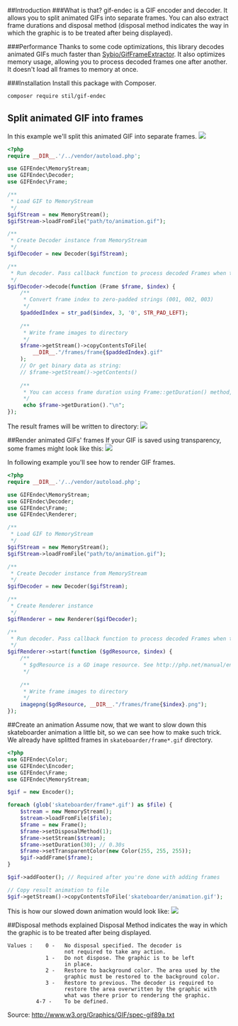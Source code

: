 ##Introduction
###What is that?
gif-endec is a GIF encoder and decoder. It allows you to split animated GIFs into separate frames. You can also extract frame durations and disposal method (disposal method indicates the way in which the graphic is to be treated after being displayed).

###Performance
Thanks to some code optimizations, this library decodes animated GIFs much faster than [Sybio/GifFrameExtractor](https://github.com/Sybio/GifFrameExtractor). It also optimizes memory usage, allowing you to process decoded frames one after another. It doesn't load all frames to memory at once.

###Installation
Install this package with Composer.
```bash
composer require stil/gif-endec
```

Split animated GIF into frames
------------------------------
In this example we'll split this animated GIF into separate frames.
![](https://i.imgur.com/QWFJQR2.gif)


```php
<?php
require __DIR__.'/../vendor/autoload.php';

use GIFEndec\MemoryStream;
use GIFEndec\Decoder;
use GIFEndec\Frame;

/**
 * Load GIF to MemoryStream
 */
$gifStream = new MemoryStream();
$gifStream->loadFromFile("path/to/animation.gif");

/**
 * Create Decoder instance from MemoryStream
 */
$gifDecoder = new Decoder($gifStream);

/**
 * Run decoder. Pass callback function to process decoded Frames when they're ready.
 */
$gifDecoder->decode(function (Frame $frame, $index) {
    /**
     * Convert frame index to zero-padded strings (001, 002, 003)
     */
    $paddedIndex = str_pad($index, 3, '0', STR_PAD_LEFT);
    
    /**
     * Write frame images to directory
     */
    $frame->getStream()->copyContentsToFile(
        __DIR__."/frames/frame{$paddedIndex}.gif"
    );
    // Or get binary data as string:
    // $frame->getStream()->getContents()
    
    /**
     * You can access frame duration using Frame::getDuration() method, ex.:
     */
     echo $frame->getDuration()."\n";
});
```

The result frames will be written to directory:
![](http://i.imgur.com/NLwHdo4.png)

##Render animated GIFs' frames
If your GIF is saved using transparency, some frames might look like this:
![](http://i.imgur.com/NIJGVnw.png)

In following example you'll see how to render GIF frames.
```php
<?php
require __DIR__.'/../vendor/autoload.php';

use GIFEndec\MemoryStream;
use GIFEndec\Decoder;
use GIFEndec\Frame;
use GIFEndec\Renderer;

/**
 * Load GIF to MemoryStream
 */
$gifStream = new MemoryStream();
$gifStream->loadFromFile("path/to/animation.gif");

/**
 * Create Decoder instance from MemoryStream
 */
$gifDecoder = new Decoder($gifStream);

/**
 * Create Renderer instance
 */
$gifRenderer = new Renderer($gifDecoder);

/**
 * Run decoder. Pass callback function to process decoded Frames when they're ready.
 */
$gifRenderer->start(function ($gdResource, $index) {
    /**
     * $gdResource is a GD image resource. See http://php.net/manual/en/book.image.php
     */
    
    /**
     * Write frame images to directory
     */
    imagepng($gdResource, __DIR__."/frames/frame{$index}.png");
});
```


##Create an animation
Assume now, that we want to slow down this skateboarder animation a little bit, so we can see how to make such trick.
We already have splitted frames in `skateboarder/frame*.gif` directory.

```php
<?php
use GIFEndec\Color;
use GIFEndec\Encoder;
use GIFEndec\Frame;
use GIFEndec\MemoryStream;

$gif = new Encoder();

foreach (glob('skateboarder/frame*.gif') as $file) {
    $stream = new MemoryStream();
    $stream->loadFromFile($file);
    $frame = new Frame();
    $frame->setDisposalMethod(1);
    $frame->setStream($stream);
    $frame->setDuration(30); // 0.30s
    $frame->setTransparentColor(new Color(255, 255, 255));
    $gif->addFrame($frame);
}

$gif->addFooter(); // Required after you're done with adding frames

// Copy result animation to file
$gif->getStream()->copyContentsToFile('skateboarder/animation.gif');
```

This is how our slowed down animation would look like:
![](http://i.imgur.com/iddzN5M.gif)

##Disposal methods explained
Disposal Method indicates the way in which the graphic is to be treated after being displayed.
```
Values :    0 -   No disposal specified. The decoder is
                  not required to take any action.
            1 -   Do not dispose. The graphic is to be left
                  in place.
            2 -   Restore to background color. The area used by the
                  graphic must be restored to the background color.
            3 -   Restore to previous. The decoder is required to
                  restore the area overwritten by the graphic with
                  what was there prior to rendering the graphic.
         4-7 -    To be defined.
```
Source: http://www.w3.org/Graphics/GIF/spec-gif89a.txt

